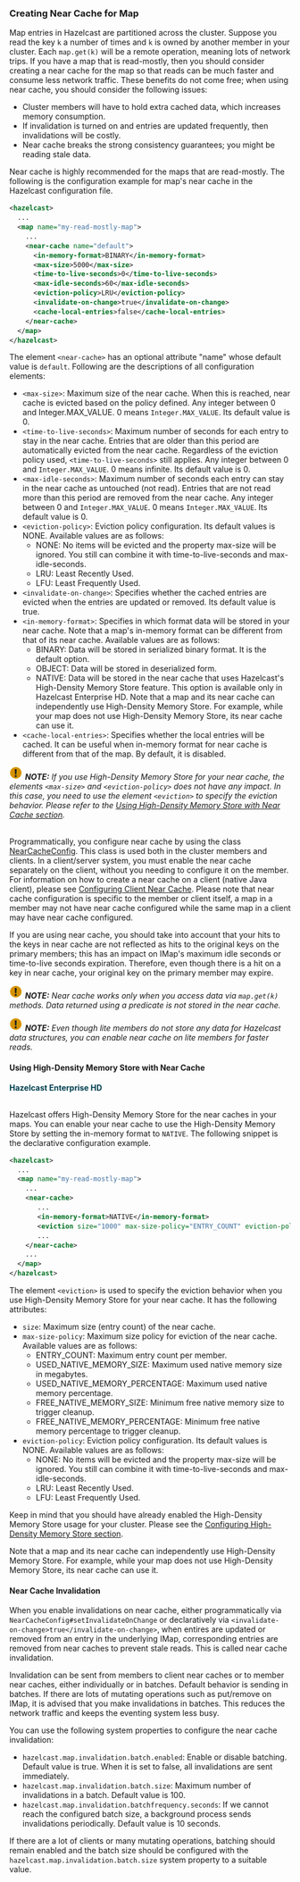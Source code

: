 

### Creating Near Cache for Map

Map entries in Hazelcast are partitioned across the cluster. Suppose you read the key `k` a number of times and `k` is owned by another member in your cluster. Each `map.get(k)` will be a remote operation, meaning lots of network trips. If you have a map that is read-mostly, then you should consider creating a near cache for the map so that reads can be much faster and consume less network traffic. These benefits do not come free; when using near cache, you should consider the following issues:

- Cluster members will have to hold extra cached data, which increases memory consumption.
- If invalidation is turned on and entries are updated frequently, then invalidations will be costly.
- Near cache breaks the strong consistency guarantees; you might be reading stale data.

Near cache is highly recommended for the maps that are read-mostly. The following is the configuration example for map's near cache in the Hazelcast configuration file.

```xml
<hazelcast>
  ...
  <map name="my-read-mostly-map">
    ...
    <near-cache name="default">
      <in-memory-format>BINARY</in-memory-format>
      <max-size>5000</max-size>
      <time-to-live-seconds>0</time-to-live-seconds>
      <max-idle-seconds>60</max-idle-seconds>
      <eviction-policy>LRU</eviction-policy>
      <invalidate-on-change>true</invalidate-on-change>
      <cache-local-entries>false</cache-local-entries>
    </near-cache>
  </map>
</hazelcast>
```

The element `<near-cache>` has an optional attribute "name" whose default value is `default`. Following are the descriptions of all configuration elements:

- `<max-size>`: Maximum size of the near cache. When this is reached, near cache is evicted based on the policy defined. Any integer between 0 and Integer.MAX_VALUE. 0 means `Integer.MAX_VALUE`. Its default value is 0.
- `<time-to-live-seconds>`: Maximum number of seconds for each entry to stay in the near cache. Entries that are older than this period are automatically evicted from the near cache. Regardless of the eviction policy used, `<time-to-live-seconds>` still applies. Any integer between 0 and `Integer.MAX_VALUE`. 0 means infinite. Its default value is 0.
- `<max-idle-seconds>`: Maximum number of seconds each entry can stay in the near cache as untouched (not read). Entries that are not read more than this period are removed from the near cache. Any integer between 0 and `Integer.MAX_VALUE`. 0 means `Integer.MAX_VALUE`. Its default value is 0.
- `<eviction-policy>`: Eviction policy configuration. Its default values is NONE. Available values are as follows:
	- NONE: No items will be evicted and the property max-size will be ignored. You still can combine it with time-to-live-seconds and max-idle-seconds.
	- LRU: 	Least Recently Used.
	- LFU: 	Least Frequently Used.
- `<invalidate-on-change>`: Specifies whether the cached entries are evicted when the entries are updated or removed. Its default value is true.
- `<in-memory-format>`: Specifies in which format data will be stored in your near cache. Note that a map's in-memory format can be different from that of its near cache. Available values are as follows:
	- BINARY: Data will be stored in serialized binary format. It is the default option.
	- OBJECT: Data will be stored in deserialized form.
	- NATIVE: Data will be stored in the near cache that uses Hazelcast's High-Density Memory Store feature. This option is available only in Hazelcast Enterprise HD. Note that a map and its near cache can independently use High-Density Memory Store. For example, while your map does not use High-Density Memory Store, its near cache can use it.
- `<cache-local-entries>`: Specifies whether the local entries will be cached. It can be useful when in-memory format for near cache is different from that of the map. By default, it is disabled.

![image](images/NoteSmall.jpg) ***NOTE:*** *If you use High-Density Memory Store for your near cache, the elements `<max-size>` and `<eviction-policy>` does not have any impact. In this case, you need to use the element `<eviction>` to specify the eviction behavior. Please refer to the [Using High-Density Memory Store with Near Cache section](using-high-density-memory-store-with-near-cache).*
<br></br>


Programmatically, you configure near cache by using the class <a href="https://github.com/hazelcast/hazelcast/blob/master/hazelcast/src/main/java/com/hazelcast/config/NearCacheConfig.java" target="_blank">NearCacheConfig</a>. This class is used both in the cluster members and clients. In a client/server system, you must enable the near cache separately on the client, without you needing to configure it on the member. For information on how to create a near cache on a client (native Java client), please see [Configuring Client Near Cache](#configuring-client-near-cache). Please note that near cache configuration is specific to the member or client itself, a map in a member may not have near cache configured while the same map in a client may have near cache configured.

If you are using near cache, you should take into account that your hits to the keys in near cache are not reflected as hits to the original keys on the primary members; this has an impact on IMap's maximum idle seconds or time-to-live seconds expiration. Therefore, even though there is a hit on a key in near cache, your original key on the primary member may expire.


![image](images/NoteSmall.jpg) ***NOTE:*** *Near cache works only when you access data via `map.get(k)` methods.  Data returned using a predicate is not stored in the near cache.*

![image](images/NoteSmall.jpg) ***NOTE:*** *Even though lite members do not store any data for Hazelcast data structures, you can enable near cache on lite members for faster reads.*

#### Using High-Density Memory Store with Near Cache

<font color="##153F75">**Hazelcast Enterprise HD**</font>
<br></br>

Hazelcast offers High-Density Memory Store for the near caches in your maps. You can enable your near cache to use the High-Density Memory Store by setting the in-memory format to `NATIVE`. The following snippet is the declarative configuration example.


```xml
<hazelcast>
  ...
  <map name="my-read-mostly-map">
    ...
    <near-cache>
       ...
       <in-memory-format>NATIVE</in-memory-format>
       <eviction size="1000" max-size-policy="ENTRY_COUNT" eviction-policy="LFU"/>
       ...
    </near-cache>
    ...  
  </map>
</hazelcast>  
```

The element `<eviction>` is used to specify the eviction behavior when you use High-Density Memory Store for your near cache. It has the following attributes:

- `size`: Maximum size (entry count) of the near cache.
- `max-size-policy`: Maximum size policy for eviction of the near cache. Available values are as follows:
	* ENTRY_COUNT: Maximum entry count per member.
	* USED_NATIVE_MEMORY_SIZE: Maximum used native memory size in megabytes.
	* USED_NATIVE_MEMORY_PERCENTAGE: Maximum used native memory percentage.
	* FREE_NATIVE_MEMORY_SIZE: Minimum free native memory size to trigger cleanup.
	* FREE_NATIVE_MEMORY_PERCENTAGE: Minimum free native memory percentage to trigger cleanup.
- `eviction-policy`: Eviction policy configuration. Its default values is NONE. Available values are as follows:
	- NONE: No items will be evicted and the property max-size will be ignored. You still can combine it with time-to-live-seconds and max-idle-seconds.
	- LRU: 	Least Recently Used.
	- LFU: 	Least Frequently Used.

Keep in mind that you should have already enabled the High-Density Memory Store usage for your cluster. Please see the [Configuring High-Density Memory Store section](#configuring-high-density-memory-store).

Note that a map and its near cache can independently use High-Density Memory Store. For example, while your map does not use High-Density Memory Store, its near cache can use it.




#### Near Cache Invalidation

When you enable invalidations on near cache, either programmatically via `NearCacheConfig#setInvalidateOnChange` or declaratively via `<invalidate-on-change>true</invalidate-on-change>`, when entires are updated or removed from an entry in the underlying IMap, corresponding entries are removed from near caches to prevent stale reads.
This is called near cache invalidation. 

Invalidation can be sent from members to client near caches or to member near caches, either individually or in batches.
Default behavior is sending in batches. If there are lots of mutating operations such as put/remove on IMap, it is advised that you make invalidations in batches.
This reduces the network traffic and keeps the eventing system less busy.

You can use the following system properties to configure the near cache invalidation:

- `hazelcast.map.invalidation.batch.enabled`: Enable or disable batching. Default value is true. When it is set to false, all invalidations are sent immediately.
- `hazelcast.map.invalidation.batch.size`: Maximum number of invalidations in a batch. Default value is 100.
- `hazelcast.map.invalidation.batchfrequency.seconds`: If we cannot reach the configured batch size, a background process sends invalidations periodically. Default value is 10 seconds.

If there are a lot of clients or many mutating operations, batching should remain enabled and the batch size should be configured with the `hazelcast.map.invalidation.batch.size` system property to a suitable value.

